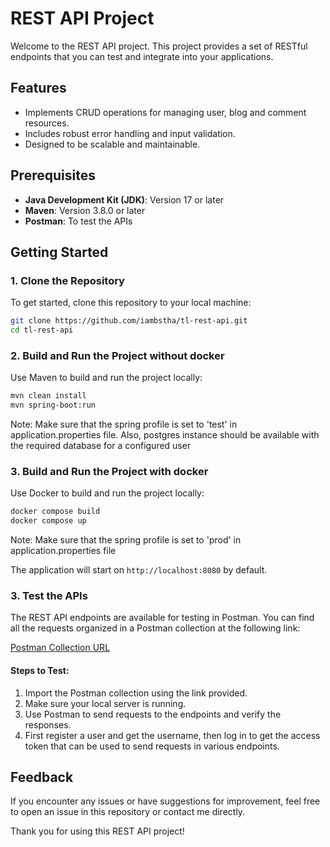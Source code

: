 # REST API Project

Welcome to the REST API project. This project provides a set of RESTful endpoints that you can test and integrate into your applications.

## Features
- Implements CRUD operations for managing user, blog and comment resources.
- Includes robust error handling and input validation.
- Designed to be scalable and maintainable.

## Prerequisites
- **Java Development Kit (JDK)**: Version 17 or later
- **Maven**: Version 3.8.0 or later
- **Postman**: To test the APIs

## Getting Started

### 1. Clone the Repository
To get started, clone this repository to your local machine:
```bash
git clone https://github.com/iambstha/tl-rest-api.git
cd tl-rest-api
```

### 2. Build and Run the Project without docker
Use Maven to build and run the project locally:
```bash
mvn clean install
mvn spring-boot:run
```
Note: Make sure that the spring profile is set to 'test' in application.properties file. Also, postgres instance should be available with the required database for a configured user


### 3. Build and Run the Project with docker
Use Docker to build and run the project locally:
```bash
docker compose build
docker compose up
```
Note: Make sure that the spring profile is set to 'prod' in application.properties file

The application will start on `http://localhost:8080` by default.

### 3. Test the APIs
The REST API endpoints are available for testing in Postman. You can find all the requests organized in a Postman collection at the following link:

[Postman Collection URL](https://drive.google.com/file/d/1Gt78l5SyPRmzS5z-kW4Sr7RiJxMqtNP2/view?usp=sharing)

#### Steps to Test:
1. Import the Postman collection using the link provided.
2. Make sure your local server is running.
3. Use Postman to send requests to the endpoints and verify the responses.
4. First register a user and get the username, then log in to get the access token that can be used to send requests in various endpoints. 

## Feedback
If you encounter any issues or have suggestions for improvement, feel free to open an issue in this repository or contact me directly.

Thank you for using this REST API project!

